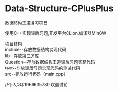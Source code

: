 # Data-Structure-CPlusPlus
数据结构王道复习项目

使用C++实现课后习题,开发平台CLion,编译器MinGW

项目结构  
include--存放数据结构实现代码  
lib--存放第三方库  
Question--存放数据结构王道课后习题实现代码  
test--存放课后习题实现代码的测试代码  
src--存放运行代码（main.cpp）  

//个人QQ:1966635780 欢迎讨论